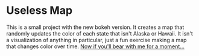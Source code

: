 Useless Map
===========

This is a small project with the new bokeh version. It creates a map that
randomly updates the color of each state that isn't Alaska or Hawaii. It isn't a
visualization of anything in particular, just a fun exercise making a map that
changes color over time. [Now if you'll bear with me for a
moment...](https://xkcd.com/365/)
